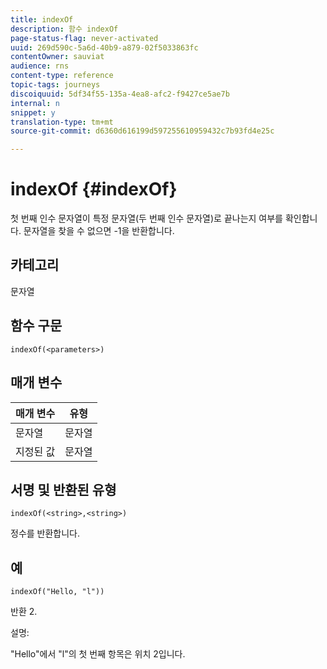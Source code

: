 ```yaml
---
title: indexOf
description: 함수 indexOf
page-status-flag: never-activated
uuid: 269d590c-5a6d-40b9-a879-02f5033863fc
contentOwner: sauviat
audience: rns
content-type: reference
topic-tags: journeys
discoiquuid: 5df34f55-135a-4ea8-afc2-f9427ce5ae7b
internal: n
snippet: y
translation-type: tm+mt
source-git-commit: d6360d616199d597255610959432c7b93fd4e25c

---
```



# indexOf {#indexOf}

첫 번째 인수 문자열이 특정 문자열(두 번째 인수 문자열)로 끝나는지 여부를 확인합니다. 문자열을 찾을 수 없으면 -1을 반환합니다.

## 카테고리

문자열

## 함수 구문

`indexOf(<parameters>)`

## 매개 변수

| 매개 변수 | 유형 |
|-----------|------------------|
| 문자열 | 문자열 |
| 지정된 값 | 문자열 |

## 서명 및 반환된 유형

`indexOf(<string>,<string>)`

정수를 반환합니다.

## 예

`indexOf("Hello, "l"))`

반환 2.

설명:

&quot;Hello&quot;에서 &quot;l&quot;의 첫 번째 항목은 위치 2입니다.
